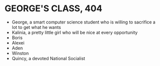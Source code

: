 # GEORGE'S CLASS, 404

- George, a smart computer science student who is willing to sacrifice a lot to get what he wants
- Kalinia, a pretty little girl who will be nice at every opportunity
- Boris
- Alexei
- Aden
- Winston
- Quincy, a devoted National Socialist
